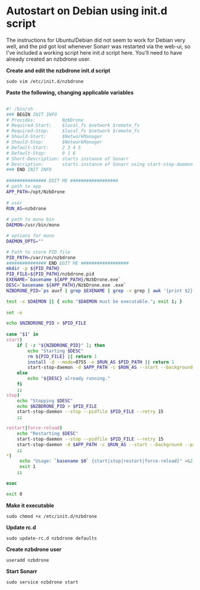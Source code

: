 # Autostart on Debian using init.d script

The instructions for Ubuntu/Debian did not seem to work for Debian very well, and the pid got lost whenever Sonarr was restarted via the web-ui, so I've included a working script here init.d script here. You'll need to have already created an nzbdrone user.

**Create and edit the nzbdrone init.d script**
       
    sudo vim /etc/init.d/nzbdrone

**Paste the following, changing applicable variables**       
````bash
        
#! /bin/sh
### BEGIN INIT INFO
# Provides:          NzbDrone
# Required-Start:    $local_fs $network $remote_fs
# Required-Stop:     $local_fs $network $remote_fs
# Should-Start:      $NetworkManager
# Should-Stop:       $NetworkManager
# Default-Start:     2 3 4 5
# Default-Stop:      0 1 6
# Short-Description: starts instance of Sonarr
# Description:       starts instance of Sonarr using start-stop-daemon
### END INIT INFO
    
############### EDIT ME ##################
# path to app
APP_PATH=/opt/NzbDrone
   
# user
RUN_AS=nzbdrone
    
# path to mono bin
DAEMON=/usr/bin/mono

# options for mono
DAEMON_OPTS=""

# Path to store PID file
PID_PATH=/var/run/nzbdrone
############### END EDIT ME ##################
mkdir -p ${PID_PATH}
PID_FILE=${PID_PATH}/nzbdrone.pid
EXENAME=`basename ${APP_PATH}/NzbDrone.exe`
DESC=`basename ${APP_PATH}/NzbDrone.exe .exe`
NZBDRONE_PID=`ps auxf | grep $EXENAME | grep -v grep | awk '{print $2}'`

test -x $DAEMON || { echo "$DAEMON must be executable."; exit 1; }
    
set -e

echo $NZBDRONE_PID > $PID_FILE
    
case "$1" in
start)
    if [ -z "${NZBDRONE_PID}" ]; then
        echo "Starting $DESC"
        rm ${PID_FILE} || return 1
        install -d --mode=0755 -o $RUN_AS $PID_PATH || return 1
        start-stop-daemon -d $APP_PATH -c $RUN_AS --start --background --pidfile $PID_FILE --exec $DAEMON -- $DAEMON_OPTS $EXENAME
    else
        echo "${DESC} already running."
    fi
    ;;
stop)
    echo "Stopping $DESC"
    echo $NZBDRONE_PID > $PID_FILE
    start-stop-daemon --stop --pidfile $PID_FILE --retry 15
    ;;

restart|force-reload)
    echo "Restarting $DESC"
    start-stop-daemon --stop --pidfile $PID_FILE --retry 15
    start-stop-daemon -d $APP_PATH -c $RUN_AS --start --background --pidfile $PID_FILE --exec $DAEMON -- $DAEMON_OPTS $EXENAME
    ;;
*)
     echo "Usage: `basename $0` {start|stop|restart|force-reload}" >&2    
     exit 1
    ;;   
    
esac

exit 0
````    

**Make it executable**

	sudo chmod +x /etc/init.d/nzbdrone

**Update rc.d**

	sudo update-rc.d nzbdrone defaults

**Create nzbdrone user**

    useradd nzbdrone

**Start Sonarr**

	sudo service nzbdrone start